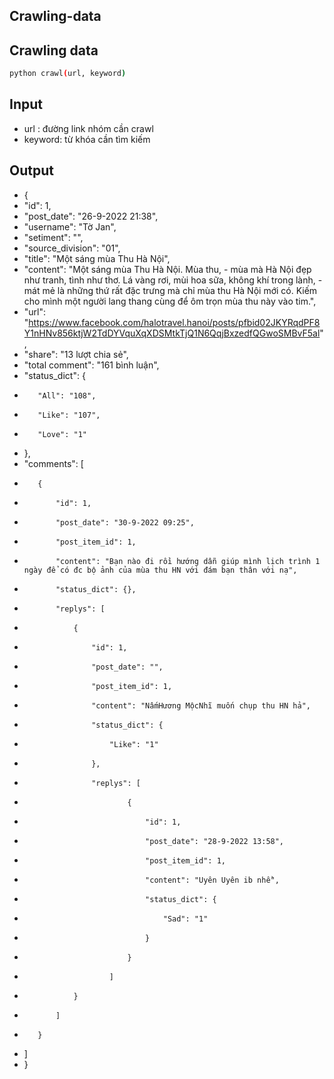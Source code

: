 ## Crawling-data

## Crawling data
```bash
python crawl(url, keyword)
```

## Input
- url : đường link nhóm cần crawl
- keyword: từ khóa cần tìm kiếm

## Output
- {
-    "id": 1,
-    "post_date": "26-9-2022 21:38",
-    "username": "Tờ Jan",
-    "setiment": "",
-    "source_division": "01",
-    "title": "Một sáng mùa Thu Hà Nội",
-    "content": "Một sáng mùa Thu Hà Nội. Mùa thu, - mùa mà Hà Nội đẹp như tranh, tình như thơ. Lá vàng rơi, mùi hoa sữa, không khí trong lành, -     mát mẻ là những thứ rất đặc trưng mà chỉ mùa thu Hà Nội mới có. Kiếm cho mình một người lang thang cùng để ôm trọn mùa thu này vào tim.",
-    "url": "https://www.facebook.com/halotravel.hanoi/posts/pfbid02JKYRqdPF8Y1nHNv856ktjW2TdDYVquXqXDSMtkTjQ1N6QqjBxzedfQGwoSMBvF5al",
-    "share": "13 lượt chia sẻ",
-    "total comment": "161 bình luận",
-    "status_dict": {
-        "All": "108",
-        "Like": "107",
-        "Love": "1"
-    },
-    "comments": [
-        {
-            "id": 1,
-            "post_date": "30-9-2022 09:25",
-            "post_item_id": 1,
-            "content": "Bạn nào đi rồi hướng dẫn giúp mình lịch trình 1 ngày để có đc bộ ảnh của mùa thu HN với đám bạn thân với nạ",
-            "status_dict": {},
-            "replys": [
-                {
-                    "id": 1,
-                    "post_date": "",
-                    "post_item_id": 1,
-                    "content": "NấmHương MộcNhĩ muốn chụp thu HN hả",
-                    "status_dict": {
-                        "Like": "1"
-                    },
-                    "replys": [
-                            {
-                                "id": 1,
-                                "post_date": "28-9-2022 13:58",
-                                "post_item_id": 1,
-                                "content": "Uyên Uyên ib nhề",
-                                "status_dict": {
-                                    "Sad": "1"
-                                }
-                            }
-                        ]
-                }
-            ]
-        }
-    ]
- }

